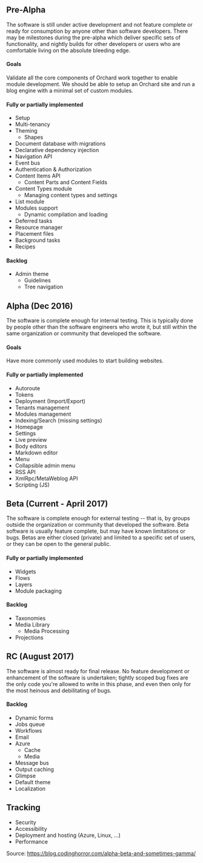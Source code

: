 
## Pre-Alpha

The software is still under active development and not feature complete or ready for consumption by anyone other than software developers. There may be milestones during the pre-alpha which deliver specific sets of functionality, and nightly builds for other developers or users who are comfortable living on the absolute bleeding edge.

#### Goals
Validate all the core components of Orchard work together to enable module development. We should be able to setup an Orchard site and run a blog engine with a minimal set of custom modules.

#### Fully or partially implemented
- Setup
- Multi-tenancy
- Theming
  - Shapes
- Document database with migrations
- Declarative dependency injection
- Navigation API
- Event bus
- Authentication & Authorization
- Content Items API
  - Content Parts and Content Fields
- Content Types module
  - Managing content types and settings
- List module
- Modules support
  - Dynamic compilation and loading
- Deferred tasks
- Resource manager
- Placement files
- Background tasks
- Recipes

#### Backlog
- Admin theme
  - Guidelines
  - Tree navigation

## Alpha (Dec 2016)

The software is complete enough for internal testing. This is typically done by people other than the software engineers who wrote it, but still within the same organization or community that developed the software.

#### Goals
Have more commonly used modules to start building websites.

#### Fully or partially implemented
- Autoroute
- Tokens
- Deployment (Import/Export)
- Tenants management
- Modules management
- Indexing/Search (missing settings)
- Homepage
- Settings
- Live preview
- Body editors
- Markdown editor
- Menu
- Collapsible admin menu
- RSS API
- XmlRpc/MetaWeblog API
- Scripting (JS)

## Beta (Current - April 2017)

The software is complete enough for external testing -- that is, by groups outside the organization or community that developed the software. Beta software is usually feature complete, but may have known limitations or bugs. Betas are either closed (private) and limited to a specific set of users, or they can be open to the general public.

#### Fully or partially implemented
- Widgets
- Flows
- Layers
- Module packaging

#### Backlog
- Taxonomies
- Media Library
  - Media Processing
- Projections

## RC (August 2017)

The software is almost ready for final release. No feature development or enhancement of the software is undertaken; tightly scoped bug fixes are the only code you're allowed to write in this phase, and even then only for the most heinous and debilitating of bugs. 

#### Backlog
- Dynamic forms
- Jobs queue
- Workflows
- Email
- Azure
  - Cache
  - Media
- Message bus
- Output caching
- Glimpse
- Default theme
- Localization

## Tracking
- Security
- Accessibility
- Deployment and hosting (Azure, Linux, ...)
- Performance


Source: https://blog.codinghorror.com/alpha-beta-and-sometimes-gamma/
